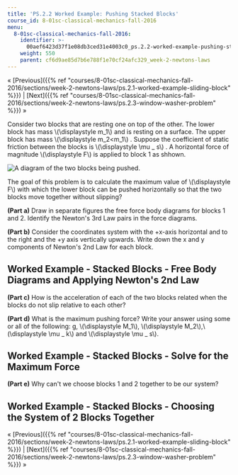 ```yaml
---
title: 'PS.2.2 Worked Example: Pushing Stacked Blocks'
course_id: 8-01sc-classical-mechanics-fall-2016
menu:
  8-01sc-classical-mechanics-fall-2016:
    identifier: >-
      00aef6423d37f1e08db3ced31e4003c0_ps.2.2-worked-example-pushing-stacked-blocks
    weight: 550
    parent: cf6d9ae85d7b6e788f1e70cf24afc329_week-2-newtons-laws
---
```

« [Previous]({{% ref "courses/8-01sc-classical-mechanics-fall-2016/sections/week-2-newtons-laws/ps.2.1-worked-example-sliding-block" %}}) | [Next]({{% ref "courses/8-01sc-classical-mechanics-fall-2016/sections/week-2-newtons-laws/ps.2.3-window-washer-problem" %}}) »

Consider two blocks that are resting one on top of the other. The lower block has mass \\(\\displaystyle m\_1\\) and is resting on a surface. The upper block has mass \\(\\displaystyle m\_2<m\_1\\) . Suppose the coefficient of static friction between the blocks is \\(\\displaystyle \\mu \_ s\\) . A horizontal force of magnitude \\(\\displaystyle F\\) is applied to block 1 as shhown.

![A diagram of the two blocks being pushed.](https://open-learning-course-data.s3.amazonaws.com/8-01sc-classical-mechanics-fall-2016/9af7d45fedb623eee81e08b6e024979f_week2ps3_1a.svg)

The goal of this problem is to calculate the maximum value of \\(\\displaystyle F\\) with which the lower block can be pushed horizontally so that the two blocks move together without slipping?

**(Part a)** Draw in separate figures the free force body diagrams for blocks 1 and 2. Identify the Newton's 3rd Law pairs in the force diagrams.

**(Part b)** Consider the coordinates system with the +x-axis horizontal and to the right and the +y axis vertically upwards. Write down the x and y components of Newton's 2nd Law for each block.

Worked Example - Stacked Blocks - Free Body Diagrams and Applying Newton's 2nd Law
----------------------------------------------------------------------------------

**(Part c)** How is the acceleration of each of the two blocks related when the blocks do not slip relative to each other?

**(Part d)** What is the maximum pushing force? Write your answer using some or all of the following: g, \\(\\displaystyle M\_1\\), \\(\\displaystyle M\_2\\),\\(\\displaystyle \\mu \_ k\\) and \\(\\displaystyle \\mu \_ s\\).

Worked Example - Stacked Blocks - Solve for the Maximum Force
-------------------------------------------------------------

**(Part e)** Why can't we choose blocks 1 and 2 together to be our system?

Worked Example - Stacked Blocks - Choosing the System of 2 Blocks Together
--------------------------------------------------------------------------

« [Previous]({{% ref "courses/8-01sc-classical-mechanics-fall-2016/sections/week-2-newtons-laws/ps.2.1-worked-example-sliding-block" %}}) | [Next]({{% ref "courses/8-01sc-classical-mechanics-fall-2016/sections/week-2-newtons-laws/ps.2.3-window-washer-problem" %}}) »